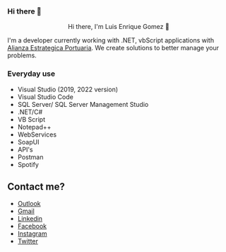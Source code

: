 ### Hi there 👋

<!--
**louhenry/louhenry** is a ✨ _special_ ✨ repository because its `README.md` (this file) appears on your GitHub profile.

Here are some ideas to get you started:

- 🔭 I’m currently working on ...
- 🌱 I’m currently learning ...
- 👯 I’m looking to collaborate on ...
- 🤔 I’m looking for help with ...
- 💬 Ask me about ...
- 📫 How to reach me: ...
- 😄 Pronouns: ...
- ⚡ Fun fact: ...
-->

<p align="center">
    Hi there, I'm Luis Enrique Gomez 👋
</p>

I'm a developer currently working with .NET, vbScript applications with [Alianza Estrategica Portuaria](https://www.alianza.com.mx). We create solutions to better manage your problems.

### Everyday use

* Visual Studio (2019, 2022 version)
* Visual Studio Code
* SQL Server/ SQL Server Management Studio
* .NET/C#
* VB Script
* Notepad++
* WebServices
* SoapUI
* API's
* Postman
* Spotify

## Contact me?

* [Outlook](mailto:louhenry@outlook.com)
* [Gmail](mailto:louhenry@gmail.com)
* [Linkedin](https://www.linkedin.com/in/quiquedrilo/)
* [Facebook](https://www.facebook.com/quiquedrilo)
* [Instagram](https://www.instagram.com/quiquedrilo)
* [Twitter](https://www.twitter.com/quiquedrilo)
